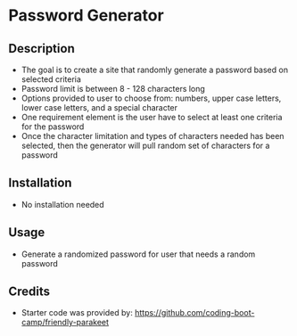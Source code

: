 # Password Generator

## Description

- The goal is to create a site that randomly generate a password based on selected criteria
- Password limit is between 8 - 128 characters long
- Options provided to user to choose from: numbers, upper case letters, lower case letters, and a special character
- One requirement element is the user have to select at least one criteria for the password
- Once the character limitation and types of characters needed has been selected, then the generator will pull random set of characters for a password

## Installation

- No installation needed

## Usage

- Generate a randomized password for user that needs a random password

## Credits
-   Starter code was provided by: https://github.com/coding-boot-camp/friendly-parakeet




